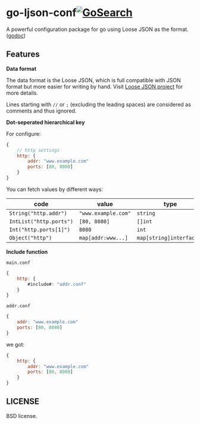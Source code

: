 go-ljson-conf[![GoSearch](http://go-search.org/badge?id=github.com%2Fdaviddengcn%2Fgo-ljson-conf)](http://go-search.org/view?id=github.com%2Fdaviddengcn%2Fgo-ljson-conf)
=============

A powerful configuration package for go using Loose JSON as the format.
([godoc](http://godoc.org/github.com/daviddengcn/go-ljson-conf))

Features
--------
**Data format**

The data format is the Loose JSON, which is full compatible with JSON format but more easier for writing by hand.
Visit [Loose JSON project](https://github.com/daviddengcn/ljson) for more details.

Lines starting with `//` or `;` (excluding the leading spaces) are considered as comments and thus ignored.

**Dot-seperated hierarchical key**

For configure:

```javascript
{
	// http settings
	http: {
		addr: "www.example.com"
		ports: [80, 8080]
	}
}
```
You can fetch values by different ways:

code                   |value              |type
-----------------------|-------------------|---------
`String("http.addr")`  |`"www.example.com"`|`string`
`IntList("http.ports")`|`[80, 8080]`       |`[]int`
`Int("http.ports[1]")` |`8080`             |`int`
`Object("http")`       |`map[addr:www...]` |`map[string]interface{}`

**Include function**

`main.conf`

```javascript
{
	http: {
		#include#: "addr.conf"
	}
}
```

`addr.conf`

```javascript
{
	addr: "www.example.com"
	ports: [80, 8080]
}
```

we got:

```javascript
{
	http: {
		addr: "www.example.com"
		ports: [80, 8080]
	}
}
```

LICENSE
-------
BSD license.
